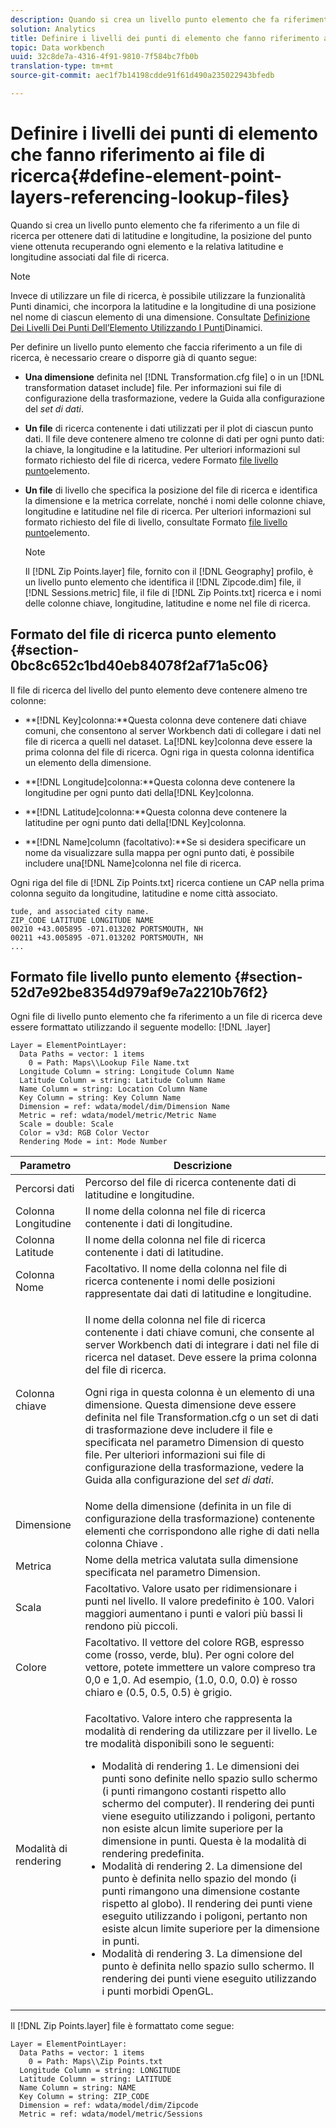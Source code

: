 ```yaml
---
description: Quando si crea un livello punto elemento che fa riferimento a un file di ricerca per ottenere dati di latitudine e longitudine, la posizione del punto viene ottenuta recuperando ogni elemento e la relativa latitudine e longitudine associati dal file di ricerca.
solution: Analytics
title: Definire i livelli dei punti di elemento che fanno riferimento ai file di ricerca
topic: Data workbench
uuid: 32c8de7a-4316-4f91-9810-7f584bc7fb0b
translation-type: tm+mt
source-git-commit: aec1f7b14198cdde91f61d490a235022943bfedb

---
```



# Definire i livelli dei punti di elemento che fanno riferimento ai file di ricerca{#define-element-point-layers-referencing-lookup-files}

Quando si crea un livello punto elemento che fa riferimento a un file di ricerca per ottenere dati di latitudine e longitudine, la posizione del punto viene ottenuta recuperando ogni elemento e la relativa latitudine e longitudine associati dal file di ricerca.

>[!NOTE]
>
>Invece di utilizzare un file di ricerca, è possibile utilizzare la funzionalità Punti dinamici, che incorpora la latitudine e la longitudine di una posizione nel nome di ciascun elemento di una dimensione. Consultate [Definizione Dei Livelli Dei Punti Dell’Elemento Utilizzando I Punti](../../../../home/c-get-started/c-im-layers/c-elmt-pt-layers/c-elmt-pt-dyn-pts.md#concept-51adc5e1df8a48e7bd7a582967e4c512)Dinamici.

Per definire un livello punto elemento che faccia riferimento a un file di ricerca, è necessario creare o disporre già di quanto segue:

* **Una dimensione** definita nel [!DNL Transformation.cfg file] o in un [!DNL transformation dataset include] file. Per informazioni sui file di configurazione della trasformazione, vedere la Guida alla configurazione del *set di dati*.

* **Un file** di ricerca contenente i dati utilizzati per il plot di ciascun punto dati. Il file deve contenere almeno tre colonne di dati per ogni punto dati: la chiave, la longitudine e la latitudine. Per ulteriori informazioni sul formato richiesto del file di ricerca, vedere Formato [file livello punto](../../../../home/c-get-started/c-im-layers/c-elmt-pt-layers/c-elp-ref-lkup-files.md#section-52d7e92be8354d979af9e7a2210b76f2)elemento.

* **Un file** di livello che specifica la posizione del file di ricerca e identifica la dimensione e la metrica correlate, nonché i nomi delle colonne chiave, longitudine e latitudine nel file di ricerca. Per ulteriori informazioni sul formato richiesto del file di livello, consultate Formato [file livello punto](../../../../home/c-get-started/c-im-layers/c-elmt-pt-layers/c-elp-ref-lkup-files.md#section-52d7e92be8354d979af9e7a2210b76f2)elemento.

   >[!NOTE]
   >
   >Il [!DNL Zip Points.layer] file, fornito con il [!DNL Geography] profilo, è un livello punto elemento che identifica il [!DNL Zipcode.dim] file, il [!DNL Sessions.metric] file, il file di [!DNL Zip Points.txt] ricerca e i nomi delle colonne chiave, longitudine, latitudine e nome nel file di ricerca.

## Formato del file di ricerca punto elemento {#section-0bc8c652c1bd40eb84078f2af71a5c06}

Il file di ricerca del livello del punto elemento deve contenere almeno tre colonne:

* **[!DNL Key]colonna:**Questa colonna deve contenere dati chiave comuni, che consentono al server Workbench dati di collegare i dati nel file di ricerca a quelli nel dataset. La[!DNL key]colonna deve essere la prima colonna del file di ricerca. Ogni riga in questa colonna identifica un elemento della dimensione.

* **[!DNL Longitude]colonna:**Questa colonna deve contenere la longitudine per ogni punto dati della[!DNL Key]colonna.

* **[!DNL Latitude]colonna:**Questa colonna deve contenere la latitudine per ogni punto dati della[!DNL Key]colonna.

* **[!DNL Name]column (facoltativo):**Se si desidera specificare un nome da visualizzare sulla mappa per ogni punto dati, è possibile includere una[!DNL Name]colonna nel file di ricerca.

Ogni riga del file di [!DNL Zip Points.txt] ricerca contiene un CAP nella prima colonna seguito da longitudine, latitudine e nome città associato.

```
tude, and associated city name.
ZIP_CODE LATITUDE LONGITUDE NAME
00210 +43.005895 -071.013202 PORTSMOUTH, NH
00211 +43.005895 -071.013202 PORTSMOUTH, NH
...
```

## Formato file livello punto elemento {#section-52d7e92be8354d979af9e7a2210b76f2}

Ogni file di livello punto elemento che fa riferimento a un file di ricerca deve essere formattato utilizzando il seguente modello: [!DNL .layer]

```
Layer = ElementPointLayer:
  Data Paths = vector: 1 items
    0 = Path: Maps\\Lookup File Name.txt
  Longitude Column = string: Longitude Column Name
  Latitude Column = string: Latitude Column Name
  Name Column = string: Location Column Name
  Key Column = string: Key Column Name
  Dimension = ref: wdata/model/dim/Dimension Name
  Metric = ref: wdata/model/metric/Metric Name
  Scale = double: Scale
  Color = v3d: RGB Color Vector
  Rendering Mode = int: Mode Number
```

<table id="table_7287F8869DD04886BE1477CBB11EB796"> 
 <thead> 
  <tr> 
   <th colname="col1" class="entry"> Parametro </th> 
   <th colname="col2" class="entry"> Descrizione </th> 
  </tr> 
 </thead>
 <tbody> 
  <tr> 
   <td colname="col1"> Percorsi dati </td> 
   <td colname="col2"> Percorso del file di ricerca contenente dati di latitudine e longitudine. </td> 
  </tr> 
  <tr> 
   <td colname="col1"> Colonna Longitudine </td> 
   <td colname="col2"> Il nome della colonna nel file di ricerca contenente i dati di longitudine. </td> 
  </tr> 
  <tr> 
   <td colname="col1"> Colonna Latitude </td> 
   <td colname="col2"> Il nome della colonna nel file di ricerca contenente i dati di latitudine. </td> 
  </tr> 
  <tr> 
   <td colname="col1"> Colonna Nome </td> 
   <td colname="col2"> Facoltativo. Il nome della colonna nel file di ricerca contenente i nomi delle posizioni rappresentate dai dati di latitudine e longitudine. </td> 
  </tr> 
  <tr> 
   <td colname="col1"> Colonna chiave </td> 
   <td colname="col2"> <p>Il nome della colonna nel file di ricerca contenente i dati chiave comuni, che consente al server Workbench dati di integrare i dati nel file di ricerca nel dataset. Deve essere la prima colonna del file di ricerca. </p> <p>Ogni riga in questa colonna è un elemento di una dimensione. Questa dimensione deve essere definita nel file <span class="filepath"> Transformation.cfg</span> o un set di dati di trasformazione deve includere <span class="wintitle"></span> il file e specificata nel parametro Dimension di questo file. Per ulteriori informazioni sui file di configurazione della trasformazione, vedere la Guida alla configurazione del <i>set di dati</i>. </p> </td> 
  </tr> 
  <tr> 
   <td colname="col1"> Dimensione </td> 
   <td colname="col2">Nome della dimensione (definita in un file di configurazione della trasformazione) contenente elementi che corrispondono alle righe di dati nella colonna <span class="wintitle"> Chiave</span> . </td> 
  </tr> 
  <tr> 
   <td colname="col1"> Metrica </td> 
   <td colname="col2"> Nome della metrica valutata sulla dimensione specificata nel parametro Dimension. </td> 
  </tr> 
  <tr> 
   <td colname="col1"> Scala </td> 
   <td colname="col2"> Facoltativo. Valore usato per ridimensionare i punti nel livello. Il valore predefinito è 100. Valori maggiori aumentano i punti e valori più bassi li rendono più piccoli. </td> 
  </tr> 
  <tr> 
   <td colname="col1"> Colore </td> 
   <td colname="col2"> Facoltativo. Il vettore del colore RGB, espresso come (rosso, verde, blu). Per ogni colore del vettore, potete immettere un valore compreso tra 0,0 e 1,0. Ad esempio, (1.0, 0.0, 0.0) è rosso chiaro e (0.5, 0.5, 0.5) è grigio. </td> 
  </tr> 
  <tr> 
   <td colname="col1"> Modalità di rendering </td> 
   <td colname="col2"> <p>Facoltativo. Valore intero che rappresenta la modalità di rendering da utilizzare per il livello. Le tre modalità disponibili sono le seguenti: 
     <ul id="ul_F15E43B3BFE54CDD8026837027E25819"> 
      <li id="li_5405D939540E4D0FA7828D2623D72C44">Modalità di rendering 1. Le dimensioni dei punti sono definite nello spazio sullo schermo (i punti rimangono costanti rispetto allo schermo del computer). Il rendering dei punti viene eseguito utilizzando i poligoni, pertanto non esiste alcun limite superiore per la dimensione in punti. Questa è la modalità di rendering predefinita. </li> 
      <li id="li_61C5AA926777449E8804C7BCE9E46F9B">Modalità di rendering 2. La dimensione del punto è definita nello spazio del mondo (i punti rimangono una dimensione costante rispetto al globo). Il rendering dei punti viene eseguito utilizzando i poligoni, pertanto non esiste alcun limite superiore per la dimensione in punti. </li> 
      <li id="li_C00527F959354D3BB7422EFFE1FB5135">Modalità di rendering 3. La dimensione del punto è definita nello spazio sullo schermo. Il rendering dei punti viene eseguito utilizzando i punti morbidi OpenGL. </li> 
     </ul> </p> </td> 
  </tr> 
 </tbody> 
</table>

Il [!DNL Zip Points.layer] file è formattato come segue:

```
Layer = ElementPointLayer:
  Data Paths = vector: 1 items
    0 = Path: Maps\\Zip Points.txt
  Longitude Column = string: LONGITUDE
  Latitude Column = string: LATITUDE
  Name Column = string: NAME
  Key Column = string: ZIP_CODE
  Dimension = ref: wdata/model/dim/Zipcode
  Metric = ref: wdata/model/metric/Sessions
```

